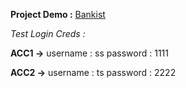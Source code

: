 **Project Demo :** [Bankist](https://sameershaik-sudo.github.io/Bankist/)

*Test Login Creds :* 

**ACC1 ->**
username : ss
password : 1111

**ACC2 ->**
username : ts
password : 2222


